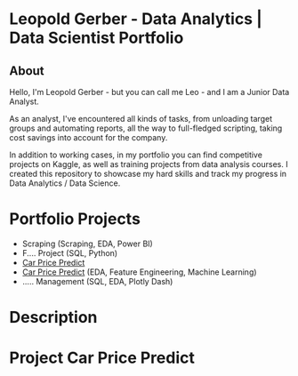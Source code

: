 # Leopold Gerber - Data Analytics | Data Scientist Portfolio
## About
Hello, I'm Leopold Gerber - but you can call me Leo - and I am a Junior Data Analyst.

As an analyst, I've encountered all kinds of tasks, from unloading target groups and automating reports, all the way to full-fledged scripting, taking cost savings into account for the company. 

In addition to working cases, in my portfolio you can find competitive projects on Kaggle, as well as training projects from data analysis courses.
I created this repository to showcase my hard skills and track my progress in Data Analytics / Data Science.

# Portfolio Projects
- Scraping (Scraping, EDA, Power BI)
- F.... Project (SQL, Python)
- [Car Price Predict](#project-car-price-predict)
- [Car Price Predict](Project%20Car%20Price%20Predict.ipynb) (EDA, Feature Engineering, Machine Learning)
- ..... Management (SQL, EDA, Plotly Dash)


























# Description


# Project Car Price Predict
